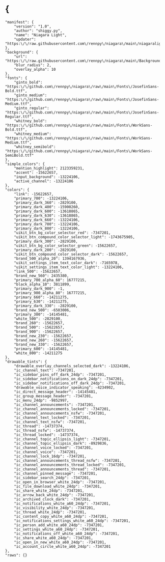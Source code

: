 # {
    "manifest": {
        "version": "1.0",
        "author": "shiggy.py",
        "name": "Niagara Light",
        "updater": "https:\/\/raw.githubusercontent.com\/rennpy\/niagara\/main\/niagaralight.json"
    },
    "background": {
        "url": "https:\/\/raw.githubusercontent.com\/rennpy\/niagara\/main\/Background\/preview1.png",
        "blur_radius": 2,
        "overlay_alpha": 10
    },
    "fonts": {
        "ginto_bold": "https:\/\/github.com\/rennpy\/niagara\/raw\/main\/Fonts\/JosefinSans-Bold.ttf",
        "ginto_medium": "https:\/\/github.com\/rennpy\/niagara\/raw\/main\/Fonts\/JosefinSans-Medium.ttf",
        "ginto_regular": "https:\/\/github.com\/rennpy\/niagara\/raw\/main\/Fonts\/JosefinSans-Regular.ttf",
        "whitney_bold": "https:\/\/github.com\/rennpy\/niagara\/raw\/main\/Fonts\/WorkSans-Bold.ttf",
        "whitney_medium": "https:\/\/github.com\/rennpy\/niagara\/raw\/main\/Fonts\/WorkSans-Medium.ttf",
        "whitney_semibold": "https:\/\/github.com\/rennpy\/niagara\/raw\/main\/Fonts\/WorkSans-SemiBold.ttf"
    },
    "simple_colors": {
        "mention_highlight": 2123359231,
        "accent": -15622657,
        "input_background": -13224106,
        "active_channel": -13224106
    },
    "colors": {
        "link": -15622657,
        "primary_700": -13224106,
        "primary_dark_360": -2829100,
        "primary_dark_400": -15900260,
        "primary_dark_600": -13618865,
        "primary_dark_630": -13618865,
        "primary_dark_660": -13224106,
        "primary_dark_700": -13224106,
        "primary_dark_800": -13224106,
        "uikit_btn_bg_color_selector_red": -7347201,
        "uikit_btn_compound_color_selector_light": -1743675905,
        "primary_dark_300": -2829100,
        "uikit_btn_bg_color_selector_green": -15622657,
        "primary_dark_200": -2829100,
        "uikit_btn_compound_color_selector_dark": -15622657,
        "brand_500_alpha_20": 1394167936,
        "uikit_settings_item_text_color_dark": -7165978,
        "uikit_settings_item_text_color_light": -13224106,
        "link_500": -15622657,
        "brand_new_560": 2435380,
        "primary_700_alpha_60": 16777215,
        "black_alpha_10": 3811899,
        "primary_dark_900": -1,
        "primary_900_alpha_80": 16777215,
        "primary_660": -14211275,
        "primary_630": -14211275,
        "primary_dark_330": -2829100,
        "brand_new_500": -6503006,
        "primary_300": -14145481,
        "white_500": -2829100,
        "brand_260": -15622657,
        "brand_500": -15622657,
        "brand_900": -15622657,
        "brand_new_230": -15622657,
        "brand_new_260": -15622657,
        "brand_new_330": -15622657,
        "primary_600": -14145481,
        "white_800": -14211275
    },
    "drawable_tints": {
        "drawable_overlay_channels_selected_dark": -13224106,
        "ic_channel_text": -7347201,
        "ic_sidebar_pins_off_dark_24dp": -7347201,
        "ic_sidebar_notifications_on_dark_24dp": -7347201,
        "ic_sidebar_notifications_off_dark_24dp": -7347201,
        "drawable_voice_indicator_speaking": -4234902,
        "ic_direct_message_header": -14145481,
        "ic_group_message_header": -7347201,
        "ic_menu_24dp": -9852997,
        "ic_channel_announcements": -7347201,
        "ic_channel_announcements_locked": -7347201,
        "ic_channel_announcements_nsfw": -7347201,
        "ic_channel_text_locked": -7347201,
        "ic_channel_text_nsfw": -7347201,
        "ic_thread": -14737374,
        "ic_thread_nsfw": -14737374,
        "ic_thread_locked": -14737374,
        "ic_channel_topic_ellipsis_light": -7347201,
        "ic_channel_topic_ellipsis_dark": -8929836,
        "ic_channel_voice_locked": -7347201,
        "ic_channel_voice": -7347201,
        "ic_channel_lock_16dp": -7347201,
        "ic_channel_announcements_thread_nsfw": -7347201,
        "ic_channel_announcements_thread_locked": -7347201,
        "ic_channel_announcements_thread": -7347201,
        "ic_channel_pinned_message": -7347201,
        "ic_sidebar_search_24dp": -7347201,
        "ic_open_in_browser_white_24dp": -7347201,
        "ic_file_download_white_24dp": -7347201,
        "ic_share_white_24dp": -7347201,
        "ic_arrow_back_white_24dp": -7347201,
        "ic_archived_clock_dark": -7347201,
        "ic_notifications_white_a60_24dp": -7347201,
        "ic_visibility_white_24dp": -7347201,
        "ic_thread_white_24dp": -7347201,
        "ic_content_copy_white_a60_24dp": -7347201,
        "ic_notifications_settings_white_a60_24dp": -7347201,
        "ic_person_add_white_a60_24dp": -7347201,
        "ic_settings_white_a60_24dp": -7347201,
        "ic_notifications_off_white_a60_24dp": -7347201,
        "ic_share_white_a60_24dp": -7347201,
        "ic_open_in_new_white_a60_24dp": -7347201,
        "ic_account_circle_white_a60_24dp": -7347201
    },
    "raws": {}
